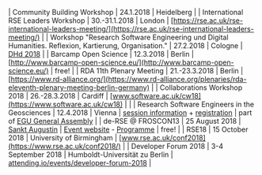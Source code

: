 | Community Building Workshop | 24.1.2018 | Heidelberg |
| International RSE Leaders Workshop | 30.-31.1.2018 | London | [https://rse.ac.uk/rse-international-leaders-meeting/](https://rse.ac.uk/rse-international-leaders-meeting/) |
| Workshop "Research Software Engineering und Digital Humanities. Reflexion, Kartierung, Organisation." | 27.2.2018 | Cologne | [DHd 2018](http://dhd2018.uni-koeln.de/programm-dienstag/) |
| Barcamp Open Science | 12.3.2018 | Berlin | [http://www.barcamp-open-science.eu/](http://www.barcamp-open-science.eu/) | free! |
| RDA 11th Plenary Meeting | 21.-23.3.2018 | Berlin | [https://www.rd-alliance.org/](https://www.rd-alliance.org/plenaries/rda-eleventh-plenary-meeting-berlin-germany) | 
| Collaborations Workshop 2018 | 26.-28.3.2018 | Cardiff | [www.software.ac.uk/cw18](https://www.software.ac.uk/cw18) | |
| Research Software Engineers in the Geosciences | 12.4.2018 | Vienna | [session information](http://meetingorganizer.copernicus.org/EGU2018/session/29539) + [registration](https://docs.google.com/forms/d/e/1FAIpQLSeolsrBOqBuUIn7_mM7rhKU_iKSl1ezl2s8bAgTy8hrkJxRpg/viewform) | part of [EGU General Assembly](https://egu2018.eu/) |
| de-RSE @ FROSCON13 | 25 August 2018 | [Sankt Augustin](https://event.dlr.de/veranstaltungsort/hochschule-bonn-rhein-sieg/) | [Event website](https://event.dlr.de/event/de-rse-workshop-auf-der-froscon/) - [Programme](https://programm.froscon.de/2018/schedule/1.html) | free! |
| RSE18 | 15 October 2018 | University of Birmingham | [www.rse.ac.uk/conf2018](https://www.rse.ac.uk/conf2018/) |
| Developer Forum 2018 | 3-4 September 2018 | Humboldt-Universität zu Berlin | [attending.io/events/developer-forum-2018](https://attending.io/events/developer-forum-2018) |
